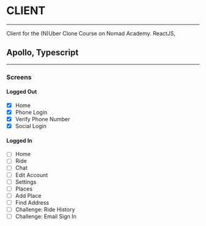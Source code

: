 # CLIENT

---

Client for the (N)Uber Clone Course on Nomad Academy. ReactJS, 

## Apollo, Typescript

---

### Screens

#### Logged Out

- [x] Home
- [x] Phone Login
- [x] Verify Phone Number
- [x] Social Login

#### Logged In

- [ ] Home
- [ ] Ride
- [ ] Chat
- [ ] Edit Account
- [ ] Settings
- [ ] Places
- [ ] Add Place
- [ ] Find Address
- [ ] Challenge: Ride History
- [ ] Challenge: Email Sign In